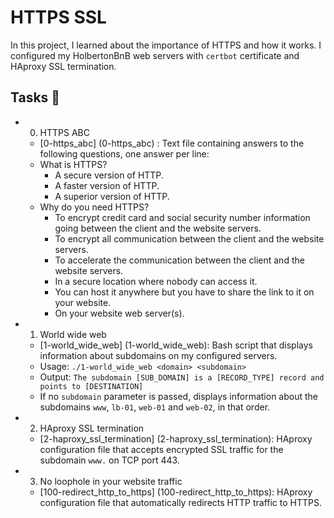 # HTTPS SSL

In this project, I learned about the importance of HTTPS and how it works. I configured my HolbertonBnB web servers with `certbot` certificate and HAproxy SSL termination.

## Tasks 📃

- 0. HTTPS ABC
  - [0-https_abc] (0-https_abc) : Text file containing answers to the following questions, one answer per line:
  - What is HTTPS?
    - A secure version of HTTP.
    - A faster version of HTTP.
    - A superior version of HTTP.
  - Why do you need HTTPS?
    - To encrypt credit card and social security number information going between the client and the website servers.
    - To encrypt all communication between the client and the website servers.
    - To accelerate the communication between the client and the website servers.
    - In a secure location where nobody can access it.
    - You can host it anywhere but you have to share the link to it on your website.
    - On your website web server(s).

- 1. World wide web
  - [1-world_wide_web] (1-world_wide_web): Bash script that displays information about subdomains on my configured servers.
  - Usage: `./1-world_wide_web <domain> <subdomain>`
  - Output: `The subdomain [SUB_DOMAIN] is a [RECORD_TYPE] record and points to [DESTINATION]`
  - If no `subdomain` parameter is passed, displays information about the subdomains `www`, `lb-01`, `web-01` and `web-02`, in that order.

- 2. HAproxy SSL termination
  - [2-haproxy_ssl_termination] (2-haproxy_ssl_termination): HAproxy configuration file that accepts encrypted SSL traffic for the subdomain `www.` on TCP port 443.

- 3. No loophole in your website traffic
  - [100-redirect_http_to_https] (100-redirect_http_to_https): HAproxy configuration file that automatically redirects HTTP traffic to HTTPS.
